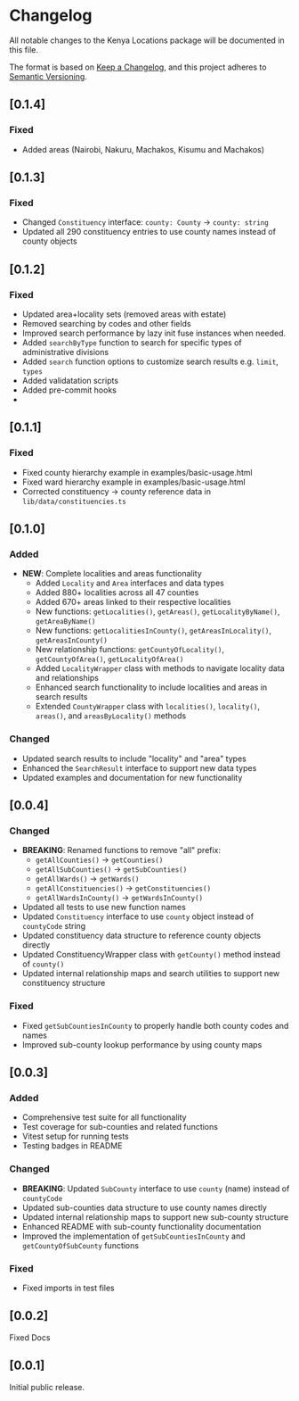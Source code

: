 # Changelog

All notable changes to the Kenya Locations package will be documented in this file.

The format is based on [Keep a Changelog](https://keepachangelog.com/en/1.0.0/), and this project
adheres to [Semantic Versioning](https://semver.org/spec/v2.0.0.html).

## [0.1.4]

### Fixed

- Added areas (Nairobi, Nakuru, Machakos, Kisumu and Machakos)

## [0.1.3]

### Fixed

- Changed `Constituency` interface: `county: County` → `county: string`
- Updated all 290 constituency entries to use county names instead of county objects

## [0.1.2]

### Fixed

- Updated area+locality sets (removed areas with estate)
- Removed searching by codes and other fields
- Improved search performance by lazy init fuse instances when needed.
- Added `searchByType` function to search for specific types of administrative divisions
- Added `search` function options to customize search results e.g. `limit`, `types`
- Added validatation scripts
- Added pre-commit hooks
-

## [0.1.1]

### Fixed

- Fixed county hierarchy example in examples/basic-usage.html
- Fixed ward hierarchy example in examples/basic-usage.html
- Corrected constituency → county reference data in `lib/data/constituencies.ts`

## [0.1.0]

### Added

- **NEW**: Complete localities and areas functionality
  - Added `Locality` and `Area` interfaces and data types
  - Added 880+ localities across all 47 counties
  - Added 670+ areas linked to their respective localities
  - New functions: `getLocalities()`, `getAreas()`, `getLocalityByName()`, `getAreaByName()`
  - New functions: `getLocalitiesInCounty()`, `getAreasInLocality()`, `getAreasInCounty()`
  - New relationship functions: `getCountyOfLocality()`, `getCountyOfArea()`, `getLocalityOfArea()`
  - Added `LocalityWrapper` class with methods to navigate locality data and relationships
  - Enhanced search functionality to include localities and areas in search results
  - Extended `CountyWrapper` class with `localities()`, `locality()`, `areas()`, and
    `areasByLocality()` methods

### Changed

- Updated search results to include "locality" and "area" types
- Enhanced the `SearchResult` interface to support new data types
- Updated examples and documentation for new functionality

## [0.0.4]

### Changed

- **BREAKING**: Renamed functions to remove "all" prefix:
  - `getAllCounties()` → `getCounties()`
  - `getAllSubCounties()` → `getSubCounties()`
  - `getAllWards()` → `getWards()`
  - `getAllConstituencies()` → `getConstituencies()`
  - `getAllWardsInCounty()` → `getWardsInCounty()`
- Updated all tests to use new function names
- Updated `Constituency` interface to use `county` object instead of `countyCode` string
- Updated constituency data structure to reference county objects directly
- Updated ConstituencyWrapper class with `getCounty()` method instead of `county()`
- Updated internal relationship maps and search utilities to support new constituency structure

### Fixed

- Fixed `getSubCountiesInCounty` to properly handle both county codes and names
- Improved sub-county lookup performance by using county maps

## [0.0.3]

### Added

- Comprehensive test suite for all functionality
- Test coverage for sub-counties and related functions
- Vitest setup for running tests
- Testing badges in README

### Changed

- **BREAKING**: Updated `SubCounty` interface to use `county` (name) instead of `countyCode`
- Updated sub-counties data structure to use county names directly
- Updated internal relationship maps to support new sub-county structure
- Enhanced README with sub-county functionality documentation
- Improved the implementation of `getSubCountiesInCounty` and `getCountyOfSubCounty` functions

### Fixed

- Fixed imports in test files

## [0.0.2]

Fixed Docs

## [0.0.1]

Initial public release.

